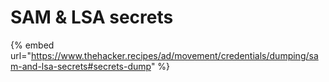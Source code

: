 # SAM & LSA secrets

{% embed url="https://www.thehacker.recipes/ad/movement/credentials/dumping/sam-and-lsa-secrets#secrets-dump" %}

### &#x20;<a href="#theory" id="theory"></a>
